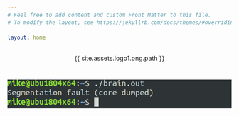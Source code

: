 ```yaml
---
# Feel free to add content and custom Front Matter to this file.
# To modify the layout, see https://jekyllrb.com/docs/themes/#overriding-theme-defaults

layout: home
---
```


<div style="text-align:center">
{{ site.assets.logo1.png.path }}
<img style="margin-bottom: 40px; margin-top: 40px" src="/assets/img/logo1.png" />
</div>